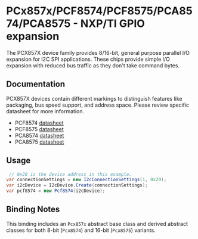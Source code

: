 ﻿# PCx857x/PCF8574/PCF8575/PCA8574/PCA8575 - NXP/TI GPIO expansion

The PCX857X device family provides 8/16-bit, general purpose parallel I/O expansion for I2C SPI applications. These chips provide simple I/O expansion with reduced bus traffic as they don't take command bytes.

## Documentation

PCX857X devices contain different markings to distinguish features like packaging, bus speed support, and address space.  Please review specific datasheet for more information.

* PCF8574 [datasheet](https://www.nxp.com/docs/en/data-sheet/PCF8574_PCF8574A.pdf)
* PCF8575 [datasheet](https://www.nxp.com/docs/en/data-sheet/PCF8575.pdf)
* PCA8574 [datasheet](https://www.nxp.com/docs/en/data-sheet/PCA8574_PCA8574A.pdf)
* PCA8575 [datasheet](https://www.nxp.com/docs/en/data-sheet/PCA8575.pdf)

## Usage

```csharp
 // 0x20 is the device address in this example.
var connectionSettings = new I2cConnectionSettings(1, 0x20);
var i2cDevice = I2cDevice.Create(connectionSettings);
var pcf8574 = new Pcf8574(i2cDevice);
```

## Binding Notes

This binding includes an `Pcx857x` abstract base class and derived abstract classes for both 8-bit (`Pcx8574`) and 16-bit (`Pcx8575`) variants.
